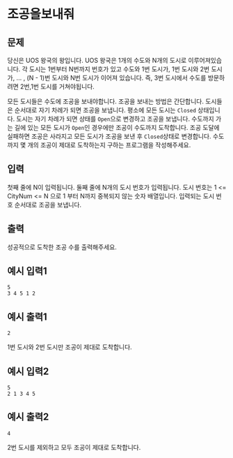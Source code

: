 # 조공을보내줘

## 문제

 당신은 UOS 왕국의 왕입니다. UOS 왕국은 1개의 수도와 N개의 도시로 이루어져있습니다. 각 도시는 1번부터 N번까지 번호가 있고 수도와 1번 도시가, 1번 도시와 2번 도시가, ... , (N - 1)번 도시와 N번 도시가 이어져 있습니다. 즉, 3번 도시에서 수도를 방문하려면 2번,1번 도시를 거쳐야됩니다.

 모든 도시들은 수도에 조공을 보내야합니다. 조공을 보내는 방법은 간단합니다. 도시들은 순서대로 자기 차례가 되면 조공을 보냅니다. 평소에 모든 도시는 `Closed` 상태입니다. 도시는 자기 차례가 되면 상태를 `Open`으로 변경하고 조공을 보냅니다. 수도까지 가는 길에 있는 모든 도시가 `Open`인 경우에만 조공이 수도까지 도착합니다. 조공 도달에 실패하면 조공은 사라지고 모든 도시가 조공을 보낸 후 `Closed`상태로 변경합니다. 수도까지 몇 개의 조공이 제대로 도착하는지 구하는 프로그램을 작성해주세요.

## 입력

첫째 줄에 N이 입력됩니다. 둘째 줄에 N개의 도시 번호가 입력됩니다. 도시 번호는 1 <= CityNum <= N 으로 1 부터 N까지 중복되지 않는 숫자 배열입니다. 입력되는 도시 번호 순서대로 조공을 보냅니다.

## 출력

성공적으로 도착한 조공 수를 출력해주세요.

## 예시 입력1

```
5
3 4 5 1 2
```

## 예시 출력1

```
2
```

1번 도시와 2번 도시만 조공이 제대로 도착합니다.

## 예시 입력2

```
5
2 1 3 4 5
```

## 예시 출력2

```
4
```

2번 도시를 제외하고 모두 조공이 제대로 도착합니다.
